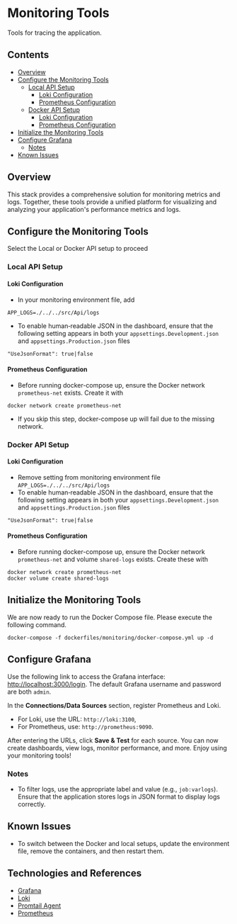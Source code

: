 # Monitoring Tools 

Tools for tracing the application.

## Contents
- [Overview](#overview)
- [Configure the Monitoring Tools](#configure-the-monitoring-tools)
    - [Local API Setup](#local-api-setup)
        - [Loki Configuration](#loki-configuration)
        - [Prometheus Configuration](#prometheus-configuration)
    - [Docker API Setup](#docker-api-setup)
        - [Loki Configuration](#loki-configuration-1)
        - [Prometheus Configuration](#prometheus-configuration-1)
- [Initialize the Monitoring Tools](#initialize-the-monitoring-tools)
- [Configure Grafana](#configure-grafana)
    - [Notes](#notes)
- [Known Issues](#known-issues)

## Overview
This stack provides a comprehensive solution for monitoring metrics and logs. Together, these tools provide a unified platform for visualizing and analyzing your application's performance metrics and logs.

## Configure the Monitoring Tools
Select the Local or Docker API setup to proceed
### Local API Setup
#### Loki Configuration
- In your monitoring environment file, add 
```
APP_LOGS=./../../src/Api/logs
```
- To enable human‑readable JSON in the dashboard, ensure that the following setting appears in both your `appsettings.Development.json` and `appsettings.Production.json` files 
```
"UseJsonFormat": true|false
```
#### Prometheus Configuration
- Before running docker-compose up, ensure the Docker network `prometheus-net` exists. Create it with
```
docker network create prometheus-net
```
- If you skip this step, docker-compose up will fail due to the missing network.

### Docker API Setup
#### Loki Configuration
- Remove setting from monitoring environment file `APP_LOGS=./../../src/Api/logs`
- To enable human‑readable JSON in the dashboard, ensure that the following setting appears in both your `appsettings.Development.json` and `appsettings.Production.json` files 
```
"UseJsonFormat": true|false
```
#### Prometheus Configuration
- Before running docker-compose up, ensure the Docker network `prometheus-net` and volume `shared-logs` exists. Create these with
```
docker network create prometheus-net
docker volume create shared-logs
```
## Initialize the Monitoring Tools
We are now ready to run the Docker Compose file. Please execute the following command.
```
docker-compose -f dockerfiles/monitoring/docker-compose.yml up -d
```

## Configure Grafana
Use the following link to access the Grafana interface: [http://localhost:3000/login](http://localhost:3000/login). The default Grafana username and password are both `admin`.

In the **Connections/Data Sources** section, register Prometheus and Loki. 
- For Loki, use the URL: `http://loki:3100`, 
- For Prometheus, use: `http://prometheus:9090`. 

After entering the URLs, click **Save & Test** for each source. You can now create dashboards, view logs, monitor performance, and more. Enjoy using your monitoring tools!

### Notes
- To filter logs, use the appropriate label and value (e.g., `job:varlogs`). Ensure that the application stores logs in JSON format to display logs correctly.

## Known Issues
- To switch between the Docker and local setups, update the environment file, remove the containers, and then restart them.

## Technologies and References
- [Grafana](https://grafana.com/)
- [Loki](https://grafana.com/oss/loki/)
- [Promtail Agent](https://grafana.com/docs/loki/latest/send-data/promtail/)
- [Prometheus](https://grafana.com/oss/prometheus/)